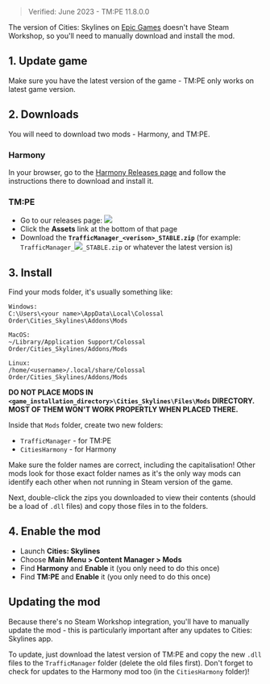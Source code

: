 > Verified: June 2023 - TM:PE 11.8.0.0

The version of Cities: Skylines on [Epic Games](https://www.epicgames.com/store/en-US/p/cities-skylines) doesn't have Steam Workshop, so you'll need to manually download and install the mod.

## 1. Update game

Make sure you have the latest version of the game - TM:PE only works on latest game version.

## 2. Downloads

You will need to download two mods - Harmony, and TM:PE.

### Harmony

In your browser, go to the [Harmony Releases page](https://github.com/boformer/CitiesHarmony/releases/latest) and follow the instructions there to download and install it.

### TM:PE

* Go to our releases page: <a href="https://github.com/CitiesSkylinesMods/TMPE/releases/latest"><img src="https://img.shields.io/github/v/release/CitiesSkylinesMods/TMPE?label=EPIC - TM:PE&color=313131&logo=epicgames&logoColor=F56C2D" /></a>
* Click the **Assets** link at the bottom of that page
* Download the **`TrafficManager_<verison>_STABLE.zip`** (for example: `TrafficManager_`<a href="https://github.com/CitiesSkylinesMods/TMPE/releases/latest"><img src="https://img.shields.io/github/v/release/CitiesSkylinesMods/TMPE?label= &color=313131" /></a>`_STABLE.zip` or whatever the latest version is)

## 3. Install

Find your mods folder, it's usually something like:

```shell
Windows:
C:\Users\<your name>\AppData\Local\Colossal Order\Cities_Skylines\Addons\Mods

MacOS:
~/Library/Application Support/Colossal Order/Cities_Skylines/Addons/Mods

Linux:
/home/<username>/.local/share/Colossal Order/Cities_Skylines/Addons/Mods
```
**DO NOT PLACE MODS IN `<game_installation_directory>\Cities_Skylines\Files\Mods` DIRECTORY. MOST OF THEM WON'T WORK PROPERTLY WHEN PLACED THERE.**

Inside that `Mods` folder, create two new folders:

* `TrafficManager` - for TM:PE
* `CitiesHarmony` - for Harmony

Make sure the folder names are correct, including the capitalisation! Other mods look for those exact folder names as it's the only way mods can identify each other when not running in Steam version of the game.

Next, double-click the zips you downloaded to view their contents (should be a load of `.dll` files) and copy those files in to the folders.

## 4. Enable the mod

* Launch **Cities: Skylines**
* Choose **Main Menu > Content Manager > Mods**
* Find **Harmony** and **Enable** it (you only need to do this once)
* Find **TM:PE** and **Enable** it (you only need to do this once)

## Updating the mod

Because there's no Steam Workshop integration, you'll have to manually update the mod - this is particularly important after any updates to Cities: Skylines app.

To update, just download the latest version of TM:PE and copy the new `.dll` files to the `TrafficManager` folder (delete the old files first). Don't forget to check for updates to the Harmony mod too (in the `CitiesHarmony` folder)!